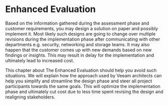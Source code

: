 # Enhanced Evaluation
Based on the information gathered during the assessment phase and customer requirements, you may design a solution on paper and possibly implement it. Most likely such designs are going to change over multiple revisions during the implementation phase after communicating with other departments e.g. security, networking and storage teams. It may also happen that the customer comes up with new demands based on new findings or insights. This may result in delay for the implementation and ultimately lead to increased cost.

This chapter about The Enhanced Evaluation should help you avoid such situations. We will explain how the approach used by Veeam architects can help you simplify and streamline the design phase and steer all project participants towards the same goals. This will optimize the implementation phase and ultimately cut cost due to less time spent revising the design and realigning stakeholders.
